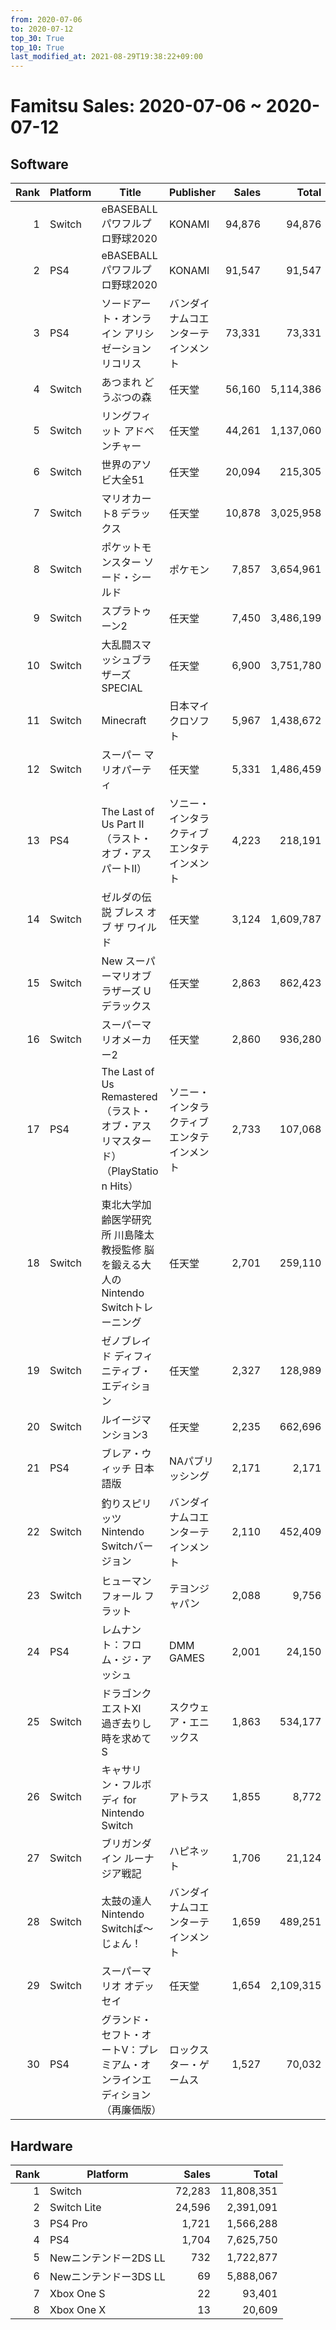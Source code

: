 ```yaml
---
from: 2020-07-06
to: 2020-07-12
top_30: True
top_10: True
last_modified_at: 2021-08-29T19:38:22+09:00
---
```

# Famitsu Sales: 2020-07-06 ~ 2020-07-12
## Software
| Rank | Platform | Title | Publisher | Sales | Total | Rate | New |
| -: | -- | -- | -- | -: | -: | -: | -- |
| 1 | Switch | eBASEBALLパワフルプロ野球2020 | KONAMI | 94,876 | 94,876 | 40% | **New** |
| 2 | PS4 | eBASEBALLパワフルプロ野球2020 | KONAMI | 91,547 | 91,547 | 40% | **New** |
| 3 | PS4 | ソードアート・オンライン アリシゼーション リコリス | バンダイナムコエンターテインメント | 73,331 | 73,331 | 40% | **New** |
| 4 | Switch | あつまれ どうぶつの森 | 任天堂 | 56,160 | 5,114,386 | 20% |  |
| 5 | Switch | リングフィット アドベンチャー | 任天堂 | 44,261 | 1,137,060 | 20% |  |
| 6 | Switch | 世界のアソビ大全51 | 任天堂 | 20,094 | 215,305 | 20% |  |
| 7 | Switch | マリオカート8 デラックス | 任天堂 | 10,878 | 3,025,958 | 20% |  |
| 8 | Switch | ポケットモンスター ソード・シールド | ポケモン | 7,857 | 3,654,961 | 20% |  |
| 9 | Switch | スプラトゥーン2 | 任天堂 | 7,450 | 3,486,199 | 20% |  |
| 10 | Switch | 大乱闘スマッシュブラザーズ SPECIAL | 任天堂 | 6,900 | 3,751,780 | 20% |  |
| 11 | Switch | Minecraft | 日本マイクロソフト | 5,967 | 1,438,672 | 20% |  |
| 12 | Switch | スーパー マリオパーティ | 任天堂 | 5,331 | 1,486,459 | 20% |  |
| 13 | PS4 | The Last of Us Part II（ラスト・オブ・アス パートII） | ソニー・インタラクティブエンタテインメント | 4,223 | 218,191 | 20% |  |
| 14 | Switch | ゼルダの伝説 ブレス オブ ザ ワイルド | 任天堂 | 3,124 | 1,609,787 | 20% |  |
| 15 | Switch | New スーパーマリオブラザーズ U デラックス | 任天堂 | 2,863 | 862,423 | 20% |  |
| 16 | Switch | スーパーマリオメーカー2 | 任天堂 | 2,860 | 936,280 | 20% |  |
| 17 | PS4 | The Last of Us Remastered（ラスト・オブ・アス リマスタード）（PlayStation Hits） | ソニー・インタラクティブエンタテインメント | 2,733 | 107,068 | 20% |  |
| 18 | Switch | 東北大学加齢医学研究所 川島隆太教授監修 脳を鍛える大人のNintendo Switchトレーニング | 任天堂 | 2,701 | 259,110 | 20% |  |
| 19 | Switch | ゼノブレイド ディフィニティブ・エディション | 任天堂 | 2,327 | 128,989 | 20% |  |
| 20 | Switch | ルイージマンション3 | 任天堂 | 2,235 | 662,696 | 20% |  |
| 21 | PS4 | ブレア・ウィッチ 日本語版 | NAパブリッシング | 2,171 | 2,171 | 80% | **New** |
| 22 | Switch | 釣りスピリッツ Nintendo Switchバージョン | バンダイナムコエンターテインメント | 2,110 | 452,409 | 20% |  |
| 23 | Switch | ヒューマン フォール フラット | テヨンジャパン | 2,088 | 9,756 | 40% |  |
| 24 | PS4 | レムナント：フロム・ジ・アッシュ | DMM GAMES | 2,001 | 24,150 | 20% |  |
| 25 | Switch | ドラゴンクエストXI　過ぎ去りし時を求めて S | スクウェア・エニックス | 1,863 | 534,177 | 20% |  |
| 26 | Switch | キャサリン・フルボディ for Nintendo Switch | アトラス | 1,855 | 8,772 | 60% |  |
| 27 | Switch | ブリガンダイン ルーナジア戦記 | ハピネット | 1,706 | 21,124 | 40% |  |
| 28 | Switch | 太鼓の達人 Nintendo Switchば〜じょん！ | バンダイナムコエンターテインメント | 1,659 | 489,251 | 20% |  |
| 29 | Switch | スーパーマリオ オデッセイ | 任天堂 | 1,654 | 2,109,315 | 20% |  |
| 30 | PS4 | グランド・セフト・オートV：プレミアム・オンラインエディション（再廉価版） | ロックスター・ゲームス | 1,527 | 70,032 | 20% |  |

## Hardware
| Rank | Platform | Sales | Total |
| -: | -- | -: | -: |
| 1 | Switch | 72,283 | 11,808,351 |
| 2 | Switch Lite | 24,596 | 2,391,091 |
| 3 | PS4 Pro | 1,721 | 1,566,288 |
| 4 | PS4 | 1,704 | 7,625,750 |
| 5 | Newニンテンドー2DS LL | 732 | 1,722,877 |
| 6 | Newニンテンドー3DS LL | 69 | 5,888,067 |
| 7 | Xbox One S | 22 | 93,401 |
| 8 | Xbox One X | 13 | 20,609 |